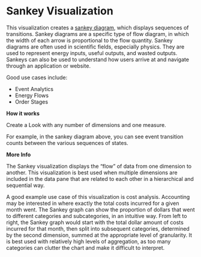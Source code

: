 # Sankey Visualization

This visualization creates a [sankey diagram](https://en.wikipedia.org/wiki/Sankey_diagram), which displays sequences of transitions. Sankey diagrams are a specific type of flow diagram, in which the width of each arrow is proportional to the flow quantity. Sankey diagrams are often used in scientific fields, especially physics. They are used to represent energy inputs, useful outputs, and wasted outputs. Sankeys can also be used to understand how users arrive at and navigate through an application or website.

Good use cases include:
- Event Analytics
- Energy Flows
- Order Stages

**How it works**

Create a Look with any number of dimensions and one measure.

For example, in the sankey diagram above, you can see event transition counts between the various sequences of states.

**More Info**

The Sankey visualization displays the “flow” of data from one dimension to another. This visualization is best used when multiple dimensions are included in the data pane that are related to each other in a hierarchical and sequential way.

A good example use case of this visualization is cost analysis. Accounting may be interested in where exactly the total costs incurred for a given month went. The Sankey graph can show the proportion of dollars that went to different categories and subcategories, in an intuitive way. From left to right, the Sankey graph would start with the total dollar amount of costs incurred for that month, then split into subsequent categories, determined by the second dimension, summed at the appropriate level of granularity. It is best used with relatively high levels of aggregation, as too many categories can clutter the chart and make it difficult to interpret.
